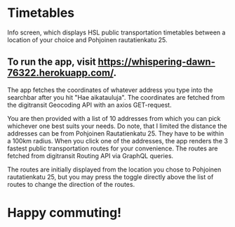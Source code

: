 # Timetables
Info screen, which displays HSL public transportation timetables between a location of your choice and Pohjoinen rautatienkatu 25.

## To run the app, visit https://whispering-dawn-76322.herokuapp.com/.

The app fetches the coordinates of whatever address you type into the searchbar after you hit "Hae aikatauluja".
The coordinates are fetched from the digitransit Geocoding API with an axios GET-request.

You are then provided with a list of 10 addresses from which you can pick whichever one best suits your needs.
Do note, that I limited the distance the addresses can be from Pohjoinen Rautatienkatu 25. They have to be within a 100km radius.
When you click one of the addresses, the app renders the 3 fastest public transportation routes for your convenience.
The routes are fetched from digitransit Routing API via GraphQL queries.

The routes are initially displayed from the location you chose to Pohjoinen rautatienkatu 25, but you may press the toggle directly above the list of routes to change the direction of the routes.

# Happy commuting!
